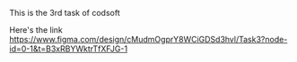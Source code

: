 This is the 3rd task of codsoft

Here's the link https://www.figma.com/design/cMudmOgprY8WCiGDSd3hvl/Task3?node-id=0-1&t=B3xRBYWktrTfXFJG-1
